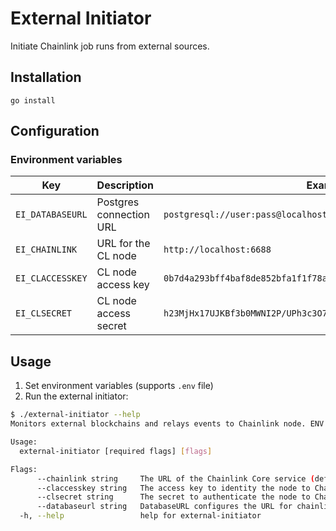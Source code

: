 # External Initiator

Initiate Chainlink job runs from external sources.

## Installation

`go install`

## Configuration

### Environment variables

| Key | Description | Example |
|-----|-------------|---------|
| `EI_DATABASEURL` | Postgres connection URL | `postgresql://user:pass@localhost:5432/ei` |
| `EI_CHAINLINK` | URL for the CL node | `http://localhost:6688` |
| `EI_CLACCESSKEY` | CL node access key | `0b7d4a293bff4baf8de852bfa1f1f78a` |
| `EI_CLSECRET` | CL node access secret | `h23MjHx17UJKBf3b0MWNI2P/UPh3c3O7/j8ivKCBhvcWH3H+xso4Gehny/lgpAht` |

## Usage

1. Set environment variables (supports `.env` file)
2. Run the external initiator:

```bash
$ ./external-initiator --help
Monitors external blockchains and relays events to Chainlink node. ENV variables can be set by prefixing flag with EI_: EI_ACCESSKEY

Usage:
  external-initiator [required flags] [flags]

Flags:
      --chainlink string     The URL of the Chainlink Core service (default "localhost:6688")
      --claccesskey string   The access key to identity the node to Chainlink
      --clsecret string      The secret to authenticate the node to Chainlink
      --databaseurl string   DatabaseURL configures the URL for chainlink to connect to. This must be a properly formatted URL, with a valid scheme (postgres://). (default "postgresql://postgres:password@localhost:5432/ei?sslmode=disable")
  -h, --help                 help for external-initiator
```
